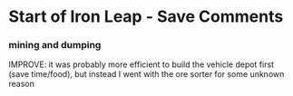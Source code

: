 # Start of Iron Leap - Save Comments

### mining and dumping
IMPROVE: it was probably more efficient to build the vehicle depot first (save time/food), but instead I went with the ore sorter for some unknown reason
